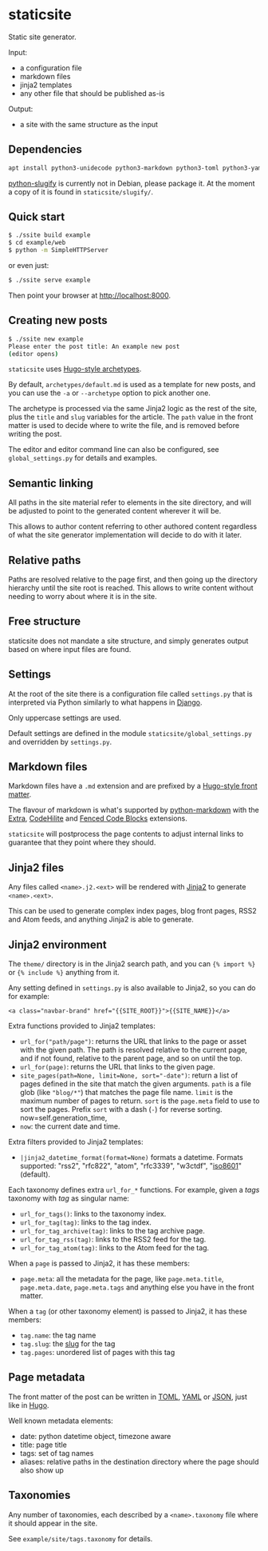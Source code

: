 # staticsite

Static site generator.

Input:
 - a configuration file
 - markdown files
 - jinja2 templates
 - any other file that should be published as-is

Output:
 - a site with the same structure as the input

## Dependencies

```bash
apt install python3-unidecode python3-markdown python3-toml python3-yaml python3-jinja2 python3-dateutil python3-livereload
```

[python-slugify](https://github.com/un33k/python-slugify) is currently not in
Debian, please package it. At the moment a copy of it is found in
`staticsite/slugify/`.

## Quick start

```bash
$ ./ssite build example
$ cd example/web
$ python -m SimpleHTTPServer
```

or even just:

```bash
$ ./ssite serve example
```

Then point your browser at <http://localhost:8000>.


## Creating new posts

```bash
$ ./ssite new example
Please enter the post title: An example new post
(editor opens)
```

`staticsite` uses [Hugo-style archetypes](https://gohugo.io/content/archetypes/).

By default, `archetypes/default.md` is used as a template for new posts, and
you can use the `-a` or `--archetype` option to pick another one.

The archetype is processed via the same Jinja2 logic as the rest of the site,
plus the `title` and `slug` variables for the article. The `path` value in the
front matter is used to decide where to write the file, and is removed before
writing the post.

The editor and editor command line can also be configured, see
`global_settings.py` for details and examples.


## Semantic linking

All paths in the site material refer to elements in the site directory, and
will be adjusted to point to the generated content wherever it will be.

This allows to author content referring to other authored content regardless of
what the site generator implementation will decide to do with it later.


## Relative paths

Paths are resolved relative to the page first, and then going up the directory
hierarchy until the site root is reached. This allows to write content without
needing to worry about where it is in the site.


## Free structure

staticsite does not mandate a site structure, and simply generates output based
on where input files are found.


## Settings

At the root of the site there is a configuration file called `settings.py` that
is interpreted via Python similarly to what happens in
[Django](https://docs.djangoproject.com/en/1.9/topics/settings/).

Only uppercase settings are used.

Default settings are defined in the module `staticsite/global_settings.py` and
overridden by `settings.py`.


## Markdown files

Markdown files have a `.md` extension and are prefixed by a [Hugo-style front
matter](https://gohugo.io/content/front-matter/).

The flavour of markdown is what's supported by
[python-markdown](http://pythonhosted.org/Markdown/) with the
[Extra](http://pythonhosted.org/Markdown/extensions/extra.html),
[CodeHilite](http://pythonhosted.org/Markdown/extensions/code_hilite.html)
and [Fenced Code Blocks](http://pythonhosted.org/Markdown/extensions/fenced_code_blocks.html)
extensions.

`staticsite` will postprocess the page contents to adjust internal links to
guarantee that they point where they should.


## Jinja2 files

Any files called `<name>.j2.<ext>` will be rendered with
[Jinja2](http://jinja.pocoo.org/) to generate `<name>.<ext>`.

This can be used to generate complex index pages, blog front pages, RSS2 and
Atom feeds, and anything Jinja2 is able to generate.


## Jinja2 environment

The `theme/` directory is in the Jinja2 search path, and you can `{% import %}`
or `{% include %}` anything from it.

Any setting defined in `settings.py` is also available to Jinja2, so you can do
for example:

```jinja2
<a class="navbar-brand" href="{{SITE_ROOT}}">{{SITE_NAME}}</a>
```

Extra functions provided to Jinja2 templates:

 * `url_for("path/page")`: returns the URL that links to the page or asset with
   the given path. The path is resolved relative to the current page, and if
   not found, relative to the parent page, and so on until the top.
 * `url_for(page)`: returns the URL that links to the given page.
 * `site_pages(path=None, limit=None, sort="-date")`: return a list of pages
   defined in the site that match the given arguments. `path` is a file glob
   (like `"blog/*"`) that matches the page file name. `limit` is the maximum
   number of pages to return. `sort` is the `page.meta` field to use to sort
   the pages. Prefix `sort` with a dash (`-`) for reverse sorting.
            now=self.generation_time,
 * `now`: the current date and time.

Extra filters provided to Jinja2 templates:

 * `|jinja2_datetime_format(format=None)` formats a datetime. Formats
   supported: "rss2", "rfc822", "atom", "rfc3339", "w3ctdf",
   "[iso8601](https://xkcd.com/1179/)" (default).

Each taxonomy defines extra `url_for_*` functions. For example, given a *tags*
taxonomy with *tag* as singular name:

 * `url_for_tags()`: links to the taxonomy index.
 * `url_for_tag(tag)`: links to the tag index.
 * `url_for_tag_archive(tag)`: links to the tag archive page.
 * `url_for_tag_rss(tag)`: links to the RSS2 feed for the tag.
 * `url_for_tag_atom(tag)`: links to the Atom feed for the tag.

When a `page` is passed to Jinja2, it has these members:

 * `page.meta`: all the metadata for the page, like `page.meta.title`,
   `page.meta.date`, `page.meta.tags` and anything else you have in the front
   matter.

When a `tag` (or other taxonomy element) is passed to Jinja2, it has these
members:

 * `tag.name`: the tag name
 * `tag.slug`: the [slug](https://en.wikipedia.org/wiki/Semantic_URL#Slug) for
   the tag
 * `tag.pages`: unordered list of pages with this tag


## Page metadata

The front matter of the post can be written in
[TOML](https://github.com/toml-lang/toml),
[YAML](https://en.wikipedia.org/wiki/YAML) or
[JSON](https://en.wikipedia.org/wiki/JSON), just like in
[Hugo](https://gohugo.io/content/front-matter/).

Well known metadata elements:

 - date: python datetime object, timezone aware
 - title: page title
 - tags: set of tag names
 - aliases: relative paths in the destination directory where the page should
   also show up


## Taxonomies

Any number of taxonomies, each described by a `<name>.taxonomy` file where it
should appear in the site.

See `example/site/tags.taxonomy` for details.
